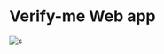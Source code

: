# Verify-me Web app

![s](https://github.com/andresmunozp/verify-me/assets/79766563/8faf6427-64d0-4b30-b5e6-2294dc43503a)
